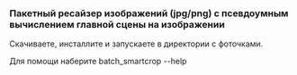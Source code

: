 ### Пакетный ресайзер изображений (jpg/png) с псевдоумным вычислением главной сцены на изображении
Скачиваете, инсталлите и запускаете в директории с фоточками.

Для помощи наберите
	batch_smartcrop --help
